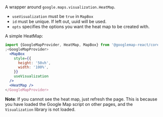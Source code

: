 A wrapper around `google.maps.visualization.HeatMap`.

- `useVisualization` must be `true` in `MapBox`
- `id` must be unique. If left out, uuid will be used.
- `opts` specifies the options you want the heat map to be created with.

A simple HeatMap:

```jsx
import {GoogleMapProvider, HeatMap, MapBox} from '@googlemap-react/core'
;<GoogleMapProvider>
  <MapBox
    style={{
      height: '50vh',
      width: '100%',
    }}
    useVisualization
  />
  <HeatMap />
</GoogleMapProvider>
```

**Note**: If you cannot see the heat map, just refresh the page. This is because
you have loaded the Google Map script on other pages, and the `Visualization`
library is not loaded.
